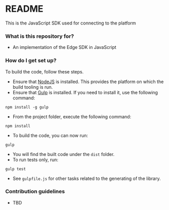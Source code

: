 # README #

This is the JavaScript SDK used for connecting to the platform

### What is this repository for? ###

* An implementation of the Edge SDK in JavaScript

### How do I get set up? ###

To build the code, follow these steps.

  * Ensure that [NodeJS](http://nodejs.org) is installed.  This provides the platform on which the build tooling is run.
  * Ensure that [Gulp](http://gulpjs.com) is installed.  If you need to install it, use the following command:

  ```
  npm install -g gulp
  ```

  * From the project folder, execute the following command:

  ```
  npm install
  ```

  * To build the code, you can now run:

  ```
  gulp
  ```

  * You will find the built code under the `dist` folder.
  * To run tests only, run:

  ```
  gulp test
  ```

  * See `gulpfile.js` for other tasks related to the generating of the library.

### Contribution guidelines ###

* TBD
